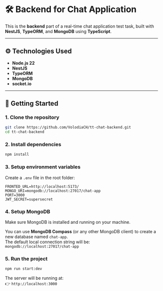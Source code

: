 # 🛠️ Backend for Chat Application

This is the **backend** part of a real-time chat application test task, built with **NestJS**, **TypeORM**, and **MongoDB** using **TypeScript**.

---

## ⚙️ Technologies Used

- **Node.js 22**
- **NestJS**
- **TypeORM**
- **MongoDB**
- **socket.io**

---


## 🚀 Getting Started

### 1. Clone the repository

```bash
git clone https://github.com/VolodiaCH/tt-chat-backend.git
cd tt-chat-backend
```

### 2. Install dependencies

```bash
npm install
```

### 3. Setup environment variables

Create a `.env` file in the root folder:

```env
FRONTED_URL=http://localhost:5173/
MONGO_URI=mongodb://localhost:27017/chat-app
PORT=3000
JWT_SECRET=supersecret

```

### 4. Setup MongoDB

Make sure MongoDB is installed and running on your machine.

You can use **MongoDB Compass** (or any other MongoDB client) to create a new database named `chat-app`.  
The default local connection string will be:
```mongodb://localhost:27017/chat-app```

### 5. Run the project

```bash
npm run start:dev
```

The server will be running at:  
👉 `http://localhost:3000`

